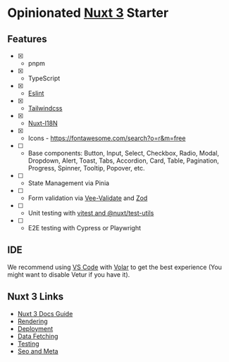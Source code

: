 # Opinionated [Nuxt 3](https://nuxt.com/docs/guide) Starter

## Features

- [x]	- pnpm
- [x] - TypeScript
- [x] - [Eslint](https://github.com/antfu/eslint-config)
- [x] - [Tailwindcss](https://tailwindcss.com/docs)
- [x] - [Nuxt-I18N](https://v8.i18n.nuxtjs.org)
- [x] - Icons - https://fontawesome.com/search?o=r&m=free
- [ ] - Base components: Button, Input, Select, Checkbox, Radio, Modal, Dropdown, Alert, Toast, Tabs, Accordion, Card, Table, Pagination, Progress, Spinner, Tooltip, Popover, etc.
- [ ] - State Management via Pinia
- [ ] - Form validation via [Vee-Validate](https://vee-validate.logaretm.com/v4) and [Zod](https://zod.dev)
- [ ] - Unit testing with [vitest and @nuxt/test-utils](https://nuxt.com/docs/getting-started/testing)
- [ ] - E2E testing with Cypress or Playwright

## IDE

We recommend using [VS Code](https://code.visualstudio.com/) with [Volar](https://github.com/johnsoncodehk/volar) to get the best experience (You might want to disable Vetur if you have it).

## Nuxt 3 Links
- [Nuxt 3 Docs Guide](https://nuxt.com/docs/guide)
- [Rendering](https://nuxt.com/docs/guide/concepts/rendering#coming-in-nuxt-3)
- [Deployment](https://nuxt.com/docs/getting-started/deployment)
- [Data Fetching](https://nuxt.com/docs/getting-started/data-fetching)
- [Testing](https://nuxt.com/docs/getting-started/testing)
- [Seo and Meta](https://nuxt.com/docs/getting-started/seo-meta)
